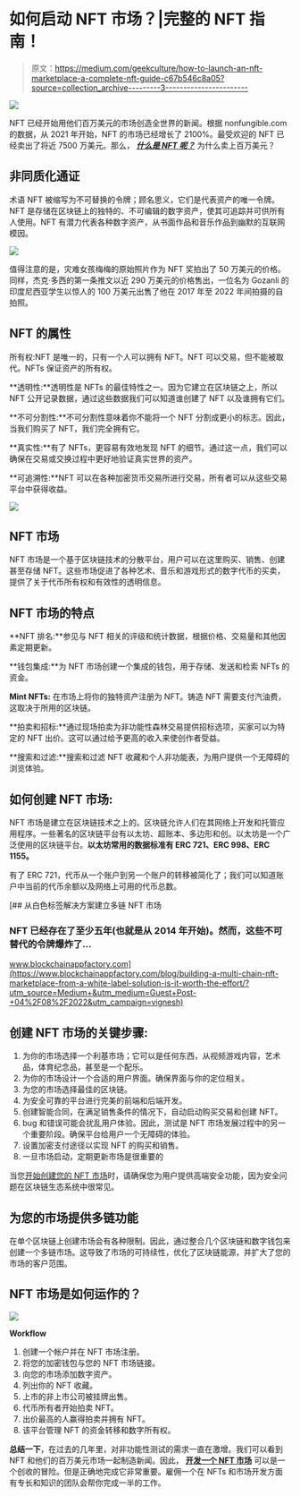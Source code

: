 # 如何启动 NFT 市场？|完整的 NFT 指南！

> 原文：<https://medium.com/geekculture/how-to-launch-an-nft-marketplace-a-complete-nft-guide-c67b546c8a05?source=collection_archive---------3----------------------->

![](img/6c26fe49bb0abee3d00b08b055b61914.png)

NFT 已经开始用他们百万美元的市场创造全世界的新闻。根据 nonfungible.com 的数据，从 2021 年开始，NFT 的市场已经增长了 2100%。最受欢迎的 NFT 已经卖出了将近 7500 万美元。那么， [***什么是 NFT 呢？***](https://en.wikipedia.org/wiki/Non-fungible_token) 为什么卖上百万美元？

## 非同质化通证

术语 NFT 被缩写为不可替换的令牌；顾名思义，它们是代表资产的唯一令牌。NFT 是存储在区块链上的独特的、不可编辑的数字资产，使其可追踪并可供所有人使用。NFT 有潜力代表各种数字资产，从书面作品和音乐作品到幽默的互联网模因。

![](img/aed2266395dac47f5cf3f8038a5141c3.png)

值得注意的是，灾难女孩梅梅的原始照片作为 NFT 奖拍出了 50 万美元的价格。同样，杰克·多西的第一条推文以近 290 万美元的价格售出，一位名为 Gozanli 的印度尼西亚学生以惊人的 100 万美元出售了他在 2017 年至 2022 年间拍摄的自拍照。

## NFT 的属性

所有权:NFT 是唯一的，只有一个人可以拥有 NFT。NFT 可以交易，但不能被取代。NFTs 保证资产的所有权。

**透明性:**透明性是 NFTs 的最佳特性之一。因为它建立在区块链之上，所以 NFT 公开记录数据，通过这些数据我们可以知道谁创建了 NFT 以及谁拥有它们。

**不可分割性:**不可分割性意味着你不能将一个 NFT 分割成更小的标志。因此，当我们购买了 NFT，我们完全拥有它。

**真实性:**有了 NFTs，更容易有效地发现 NFT 的细节。通过这一点，我们可以确保在交易或交换过程中更好地验证真实世界的资产。

**可追溯性:**NFT 可以在各种加密货币交易所进行交易，所有者可以从这些交易平台中获得收益。

![](img/051272870f28bb6814a555680898c620.png)

## NFT 市场

NFT 市场是一个基于区块链技术的分散平台，用户可以在这里购买、销售、创建甚至存储 NFT。这些市场促进了各种艺术、音乐和游戏形式的数字代币的买卖，提供了关于代币所有权和有效性的透明信息。

## NFT 市场的特点

**NFT 排名:**参见与 NFT 相关的评级和统计数据，根据价格、交易量和其他因素定期更新。

**钱包集成:**为 NFT 市场创建一个集成的钱包，用于存储、发送和检索 NFTs 的资金。

**Mint NFTs:** 在市场上将你的独特资产注册为 NFT。铸造 NFT 需要支付汽油费，这取决于所用的区块链。

**拍卖和招标:**通过现场拍卖为非功能性森林交易提供招标选项，买家可以为特定的 NFT 出价。这可以通过给予更高的收入来使创作者受益。

**搜索和过滤:**搜索和过滤 NFT 收藏和个人非功能表，为用户提供一个无障碍的浏览体验。

## 如何创建 NFT 市场:

NFT 市场是建立在区块链技术之上的。区块链允许人们在其网络上开发和托管应用程序。一些著名的区块链平台有以太坊、超账本、多边形和创。以太坊是一个广泛使用的区块链平台。**以太坊常用的数据标准有 ERC 721、ERC 998、ERC 1155。**

有了 ERC 721，代币从一个账户到另一个账户的转移被简化了；我们可以知道账户中当前的代币余额以及网络上可用的代币总数。

[](https://www.blockchainappfactory.com/blog/building-a-multi-chain-nft-marketplace-from-a-white-label-solution-is-it-worth-the-effort/?utm_source=Medium+&utm_medium=Guest+Post-+04%2F08%2F2022&utm_campaign=vignesh) [## 从白色标签解决方案建立多链 NFT 市场

### NFT 已经存在了至少五年(也就是从 2014 年开始)。然而，这些不可替代的令牌爆炸了…

www.blockchainappfactory.com](https://www.blockchainappfactory.com/blog/building-a-multi-chain-nft-marketplace-from-a-white-label-solution-is-it-worth-the-effort/?utm_source=Medium+&utm_medium=Guest+Post-+04%2F08%2F2022&utm_campaign=vignesh) 

## 创建 NFT 市场的关键步骤:

1.  为你的市场选择一个利基市场；它可以是任何东西，从视频游戏内容，艺术品，体育纪念品，甚至是一个配乐。
2.  为你的市场设计一个合适的用户界面。确保界面与你的定位相关。
3.  为您的市场选择最佳的区块链。
4.  为安全可靠的平台进行完美的前端和后端开发。
5.  创建智能合同，在满足销售条件的情况下，自动启动购买交易和创建 NFT。
6.  bug 和错误可能会扰乱用户体验。因此，测试是 NFT 市场发展过程中的另一个重要阶段。确保平台给用户一个无障碍的体验。
7.  设置加密支付途径以实现 NFT 的购买和销售。
8.  一旦市场启动，定期更新市场是很重要的

当您[开始创建您的 NFT 市场](https://bit.ly/3LGkoot)时，请确保您为用户提供高端安全功能，因为安全问题在区块链生态系统中很常见。

## 为您的市场提供多链功能

在单个区块链上创建市场会有各种限制。因此，通过整合几个区块链和数字钱包来创建一个多链市场。这导致了市场的可持续性，优化了区块链能源，并扩大了您的市场的客户范围。

## NFT 市场是如何运作的？

![](img/9b93a5587190e8b405f003945e486909.png)

**Workflow**

1.  创建一个帐户并在 NFT 市场注册。
2.  将您的加密钱包与您的 NFT 市场链接。
3.  向您的市场添加数字资产。
4.  列出你的 NFT 收藏。
5.  上市的非上市公司被挂牌出售。
6.  代币所有者开始拍卖 NFT。
7.  出价最高的人赢得拍卖并拥有 NFT。
8.  该平台管理 NFT 的资金转移和数字所有权。

**总结一下**，在过去的几年里，对非功能性测试的需求一直在激增。我们可以看到 NFT 和他们的百万美元市场一起制造新闻。因此， [**开发一个 NFT 市场**](https://bit.ly/3LGkoot) 可以是一个创收的冒险。但是正确地完成它非常重要。雇佣一个在 NFTs 和市场开发方面有专长和知识的团队会帮你完成一半的工作。